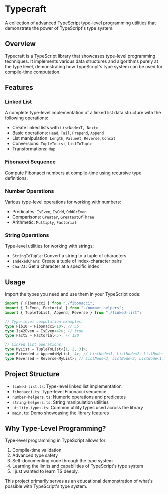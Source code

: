 # Typecraft

A collection of advanced TypeScript type-level programming utilities that demonstrate the power of TypeScript's type system.

## Overview

Typecraft is a TypeScript library that showcases type-level programming techniques. It implements various data structures and algorithms purely at the type level, demonstrating how TypeScript's type system can be used for compile-time computation.

## Features

### Linked List

A complete type-level implementation of a linked list data structure with the following operations:

- Create linked lists with `ListNode<T, Next>`
- Basic operations: `Head`, `Tail`, `Prepend`, `Append`
- List manipulation: `Length`, `ValueAt`, `Reverse`, `Concat`
- Conversions: `TupleToList`, `ListToTuple`
- Transformations: `Map`

### Fibonacci Sequence

Compute Fibonacci numbers at compile-time using recursive type definitions.

### Number Operations

Various type-level operations for working with numbers:

- Predicates: `IsEven`, `IsOdd`, `OddOrEven`
- Comparisons: `Greater`, `GreatestOfThree`
- Arithmetic: `Multiply`, `Factorial`

### String Operations

Type-level utilities for working with strings:

- `StringToTuple`: Convert a string to a tuple of characters
- `IndexedChars`: Create a tuple of index-character pairs
- `CharAt`: Get a character at a specific index

## Usage

Import the types you need and use them in your TypeScript code:

```typescript
import { Fibonacci } from "./fibonacci";
import { IsEven, Factorial } from "./number-helpers";
import { TupleToList, Append, Reverse } from "./linked-list";

// Type-level computation examples:
type Fib10 = Fibonacci<10>; // 55
type Is42Even = IsEven<42>; // true
type Fact5 = Factorial<5>; // 120

// Linked list operations:
type MyList = TupleToList<[1, 2, 3]>;
type Extended = Append<MyList, 4>; // ListNode<1, ListNode<2, ListNode<3, ListNode<4, null>>>>
type Reversed = Reverse<MyList>; // ListNode<3, ListNode<2, ListNode<1, null>>>
```

## Project Structure

- `linked-list.ts`: Type-level linked list implementation
- `fibonacci.ts`: Type-level Fibonacci sequence
- `number-helpers.ts`: Numeric operations and predicates
- `string-helpers.ts`: String manipulation utilities
- `utility-types.ts`: Common utility types used across the library
- `main.ts`: Demo showcasing the library features

## Why Type-Level Programming?

Type-level programming in TypeScript allows for:

1. Compile-time validation
2. Advanced type safety
3. Self-documenting code through the type system
4. Learning the limits and capabilities of TypeScript's type system
5. I just wanted to learn TS deeply.

This project primarily serves as an educational demonstration of what's possible with TypeScript's type system.
